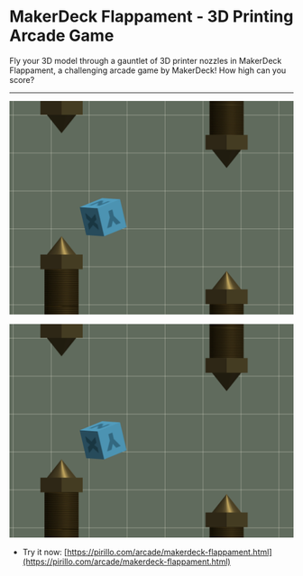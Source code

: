 
# MakerDeck Flappament - 3D Printing Arcade Game

Fly your 3D model through a gauntlet of 3D printer nozzles in MakerDeck Flappament, a challenging arcade game by MakerDeck! How high can you score?

---

![Screenshot](https://github.com/ChrisPirillo/makerdeck-flappament/blob/main/assets/screenshot.png?raw=true)

![Screenshot](https://raw.githubusercontent.com/ChrisPirillo/makerdeck-flappament/main/assets/screenshot.png)

* Try it now: [https://pirillo.com/arcade/makerdeck-flappament.html](https://pirillo.com/arcade/makerdeck-flappament.html)
